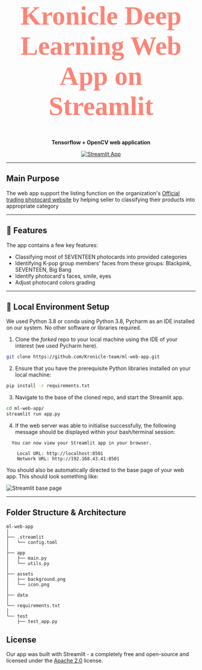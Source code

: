 <h1 align="center" style="color:#FD8477;font-size:70px;font-family:Georgia;text-align:center;">
    Kronicle Deep Learning Web App on Streamlit
</h1>

<p align="center">
  <strong>Tensorflow + OpenCV web application</strong>
</p>

<p align="center">
  <a href="#">
    <img src="https://static.streamlit.io/badges/streamlit_badge_black_white.svg" alt="Streamlit App" />
  </a>
</p>


----------

## Main Purpose 
The web app support the listing function on the organization's [Official trading photocard website](#) by helping seller to classifying their products into appropriate category

-------------

## 📌 Features
The app contains a few key features:

+ Classifying most of SEVENTEEN photocards into provided categories
+ Identifying K-pop group members' faces from these groups: Blackpink, SEVENTEEN, Big Bang
+ Identify photocard's faces, smile, eyes
+ Adjust photocard colors grading


----------------------------

## 🎉 Local Environment Setup
We used Python 3.8 or conda using Python 3.8, Pycharm as an IDE installed on our system. No other software or libraries required.

 1. Clone the *forked* repo to your local machine using the IDE of your interest (we used Pycharm here).

 ```bash
 git clone https://github.com/Kronicle-team/ml-web-app.git
 ```  

 2. Ensure that you have the prerequisite Python libraries installed on your local machine:

 ```bash
 pip install -r requirements.txt
```

 3. Navigate to the base of the cloned repo, and start the Streamlit app.

 ```bash
 cd ml-web-app/
 streamlit run app.py
 ```

 4. If the web server was able to initialise successfully, the following message should be displayed within your bash/terminal session:

```
  You can now view your Streamlit app in your browser.

    Local URL: http://localhost:8501
    Network URL: http://192.168.43.41:8501
```

You should also be automatically directed to the base page of your web app. This should look something like:

![Streamlit base page](https://i.ibb.co/hdqRwgG/CNN-web-app.jpg)


--------------------

## Folder Structure & Architecture

```
ml-web-app
│
├── .streamlit
│   └── config.toml
│
├── app
│   ├── main.py
│   └── utils.py
│
├── assets
│   ├── background.png
│   └── icon.png
│
├── data
│
└── requirements.txt
│
└── test
    ├── test_app.py
 ```


## License

Our app was built with Streamlit - a completely free and open-source and licensed under the [Apache 2.0](https://www.apache.org/licenses/LICENSE-2.0) license.
